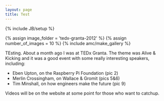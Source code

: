 ```yaml
---
layout: page
title: Test
---
```

{% include JB/setup %}

{% assign image_folder = 'tedx-granta-2012' %}
{% assign number_of_images = 10 %}
{% include amc/make_gallery %}

TEsting. About a month ago I was at TEDx Granta. The theme was Alive & Kicking and it was a good event with some really interesting speakers, including:

- Eben Upton, on the Raspberry Pi Foundation (pic 2)
- Merlin Crossingham, on Wallace & Gromit (pics 5&6)
- Tim Minshall, on how engineers make the future (pic 9)

Videos will be on the website at some point for those who want to catchup.